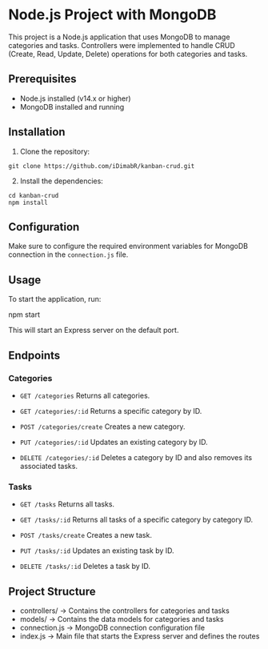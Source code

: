 # Node.js Project with MongoDB

This project is a Node.js application that uses MongoDB to manage categories and tasks. Controllers were implemented to handle CRUD (Create, Read, Update, Delete) operations for both categories and tasks.

## Prerequisites

- Node.js installed (v14.x or higher)  
- MongoDB installed and running

## Installation

1. Clone the repository:

`git clone https://github.com/iDimabR/kanban-crud.git` 

2. Install the dependencies:

```
cd kanban-crud 
npm install
```

## Configuration

Make sure to configure the required environment variables for MongoDB connection in the `connection.js` file.

## Usage

To start the application, run:

npm start

This will start an Express server on the default port.

## Endpoints

### Categories

- `GET /categories` 
  Returns all categories.

- `GET /categories/:id`
  Returns a specific category by ID.

- `POST /categories/create`
  Creates a new category.

- `PUT /categories/:id`
  Updates an existing category by ID.

- `DELETE /categories/:id`
  Deletes a category by ID and also removes its associated tasks.

### Tasks

- `GET /tasks`
  Returns all tasks.

- `GET /tasks/:id`
  Returns all tasks of a specific category by category ID.

- `POST /tasks/create` 
  Creates a new task.

- `PUT /tasks/:id`
  Updates an existing task by ID.

- `DELETE /tasks/:id`
  Deletes a task by ID.

## Project Structure

- controllers/ → Contains the controllers for categories and tasks  
- models/ → Contains the data models for categories and tasks  
- connection.js → MongoDB connection configuration file  
- index.js → Main file that starts the Express server and defines the routes
